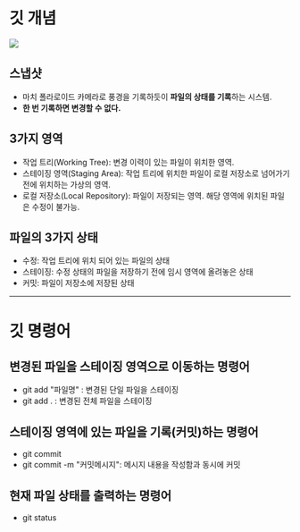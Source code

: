 # 깃 개념

![](https://encrypted-tbn0.gstatic.com/images?q=tbn:ANd9GcT2aRJR6dWUGsjhkUzKkGp-3787npBEJcJblg&s)

## 스냅샷
- 마치 폴라로이드 카메라로 풍경을 기록하듯이 **파일의 상태를 기록**하는 시스템.
- **한 번 기록하면 변경할 수 없다.**

## 3가지 영역
- 작업 트리(Working Tree): 변경 이력이 있는 파일이 위치한 영역.
- 스테이징 영역(Staging Area): 작업 트리에 위치한 파일이 로컬 저장소로 넘어가기 전에 위치하는 가상의 영역.
- 로컬 저장소(Local Repository): 파일이 저장되는 영역. 해당 영역에 위치된 파일은 수정이 불가능.

## 파일의 3가지 상태
- 수정: 작업 트리에 위치 되어 있는 파일의 상태
- 스테이징: 수정 상태의 파일을 저장하기 전에 임시 영역에 올려놓은 상태
- 커밋: 파일이 저장소에 저장된 상태

---

# 깃 명령어

## 변경된 파일을 스테이징 영역으로 이동하는 명령어
- git add "파일명" : 변경된 단일 파일을 스테이징
- git add . : 변경된 전체 파일을 스테이징
## 스테이징 영역에 있는 파일을 기록(커밋)하는 명령어
- git commit
- git commit -m "커밋메시지": 메시지 내용을 작성함과 동시에 커밋
## 현재 파일 상태를 출력하는 명령어
- git status
